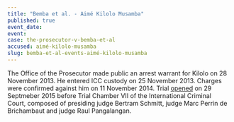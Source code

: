 ```yaml
---
title: "Bemba et al. - Aimé Kilolo Musamba"
published: true
event_date:
event:
case: the-prosecutor-v-bemba-et-al
accused: aimé-kilolo-musamba
slug: bemba-et-al-events-aimé-kilolo-musamba
---
```


The Office of the Prosecutor made public an arrest warrant for Kilolo on 28 November 2013. He entered ICC custody on 25 November 2013. Charges were confirmed against him on 11 November 2014. Trial [opened](https://www.icc-cpi.int/en_menus/icc/press%20and%20media/press%20releases/Pages/pr1155.aspx) on 29 Septmeber 2015 before Trial Chamber VII of the International Criminal Court, composed of presiding judge Bertram Schmitt, judge Marc Perrin de Brichambaut and judge Raul Pangalangan.

